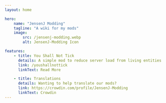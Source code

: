 ```yaml
---
layout: home

hero:
    name: "JensenJ Modding"
    tagline: "A wiki for my mods"
    image:
        src: /jensenj-modding.webp
        alt: JensenJ-Modding Icon

features:
    - title: You Shall Not Tick
      details: A simple mod to reduce server load from living entities.
      link: /youshallnottick
      linkText: Read More

    - title: Translations
      details: Wanting to help translate our mods?
      link: https://crowdin.com/profile/JensenJ-Modding
      linkText: Crowdin
---
```

